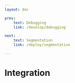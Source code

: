 ```yaml
---
layout: doc

prev:
    text: Debugging
    link: /develop/debugging

next:
    text: Segmentation
    link: /deploy/segmentation

---
```


# Integration

